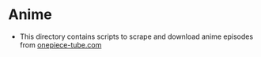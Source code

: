 # Anime 

- This directory contains scripts to scrape and download anime episodes from [onepiece-tube.com](https://onepiece-tube.com/manga/kapitel-mangaliste)
